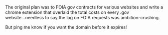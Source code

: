 The original plan was to FOIA gov contracts for various websites and write a chrome extension that overlaid the total costs on every .gov website...needless to say the lag on FOIA requests was ambition-crushing.

But ping me know if you want the domain before it expires!